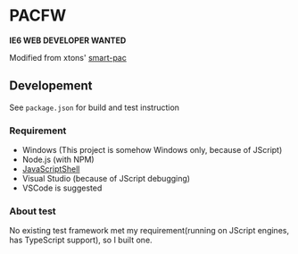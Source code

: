 # PACFW

**IE6 WEB DEVELOPER WANTED**

Modified from xtons' [smart-pac]

## Developement

See `package.json` for build and test instruction

### Requirement

-   Windows (This project is somehow Windows only, because of JScript)
-   Node.js (with NPM)
-   [JavaScriptShell]
-   Visual Studio (because of JScript debugging)
-   VSCode is suggested

### About test

No existing test framework met my requirement(running on JScript engines, has TypeScript support), so I built one.

[javascriptshell]: https://archive.mozilla.org/pub/firefox/nightly/latest-mozilla-central/
[smart-pac]: https://github.com/xtons/smart-pac
